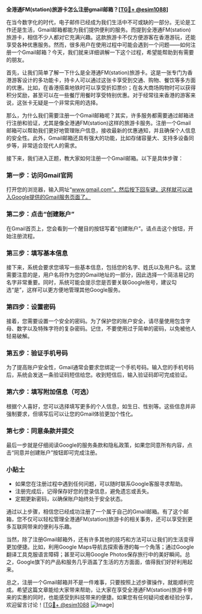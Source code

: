**全港通FM(station)旅游卡怎么注册gmail邮箱？[[TG💪+ @esim1088](https://t.me/s/esim1088)]**

在当今数字化的时代，电子邮件已经成为我们生活中不可或缺的一部分。无论是工作还是生活，Gmail邮箱都能为我们提供便利的服务。而提到全港通FM(station)旅游卡，相信不少人都对它充满兴趣。这款旅游卡不仅方便游客在香港游玩，还能享受各种优惠服务。然而，很多用户在使用过程中可能会遇到一个问题——如何注册一个Gmail邮箱？今天，我们就来详细讲解一下这个过程，希望能帮助到有需要的朋友。

首先，让我们简单了解一下什么是全港通FM(station)旅游卡。这是一张专门为香港游客设计的多功能卡，持卡人可以通过这张卡享受到交通、购物、餐饮等多方面的优惠。比如，在香港搭乘地铁时可以享受折扣票价；在各大商场购物时可以获得积分奖励，甚至可以在一些餐厅用餐时享受特别优惠。对于经常往来香港的游客来说，这张卡无疑是一个非常实用的选择。

那么，为什么我们需要注册一个Gmail邮箱呢？其实，许多服务都需要通过邮箱进行注册和验证，尤其是像全港通FM(station)这样的旅游卡服务。注册一个Gmail邮箱可以帮助我们更好地管理账户信息，接收最新的优惠通知，并且确保个人信息的安全性。此外，Gmail邮箱还具有强大的功能，比如存储容量大、支持多设备同步等，非常适合现代人的需求。

接下来，我们进入正题，教大家如何注册一个Gmail邮箱。以下是具体步骤：

### 第一步：访问Gmail官网

打开您的浏览器，输入网址“www.gmail.com”，然后按下回车键。这样就可以进入Google提供的Gmail服务页面了。

### 第二步：点击“创建账户”

在Gmail首页上，您会看到一个醒目的按钮写着“创建账户”。请点击这个按钮，开始注册流程。

### 第三步：填写基本信息

接下来，系统会要求您填写一些基本信息，包括您的名字、姓氏以及用户名。这里需要注意的是，用户名将作为您的Gmail地址的一部分，因此选择一个简洁易记的名字非常重要。同时，系统可能会提示您是否要关联Google账号，建议勾选“是”，这样可以更方便地管理其他Google服务。

### 第四步：设置密码

接着，您需要设置一个安全的密码。为了保护您的账户安全，请尽量使用包含字母、数字以及特殊字符的复杂密码。记住，不要使用过于简单的密码，以免被他人轻易破解。

### 第五步：验证手机号码

为了提高账户安全性，Gmail通常会要求您绑定一个手机号码。输入您的手机号码后，系统会发送一条验证码短信给您。收到短信后，输入验证码即可完成验证。

### 第六步：填写附加信息（可选）

根据个人喜好，您可以选择填写更多的个人信息，如生日、性别等。这些信息并非强制要求，但填写后可以让您的Gmail体验更加个性化。

### 第七步：同意条款并提交

最后一步就是仔细阅读Google的服务条款和隐私政策，如果您同意所有内容，点击“同意并创建账户”按钮即可完成注册。

### 小贴士

- 如果您在注册过程中遇到任何问题，可以随时联系Google客服寻求帮助。
- 注册完成后，记得保存好您的登录信息，避免遗忘或丢失。
- 定期更新密码，以确保账户始终处于安全状态。

通过以上步骤，相信您已经成功注册了一个属于自己的Gmail邮箱。有了这个邮箱，您不仅可以轻松管理全港通FM(station)旅游卡的相关事务，还可以享受到更多互联网带来的便利与乐趣。

当然，除了注册Gmail邮箱外，还有许多其他的技巧和方法可以让我们的生活变得更加便捷。比如，利用Google Maps导航去探索香港的每一个角落；通过Google翻译工具克服语言障碍；甚至可以用Google Photos保存旅行中的美好瞬间。总之，Google旗下的产品和服务几乎涵盖了生活的方方面面，值得我们好好利用起来。

总之，注册一个Gmail邮箱并不是一件难事，只要按照上述步骤操作，就能顺利完成。希望这篇文章能给大家带来帮助，让大家在享受全港通FM(station)旅游卡带来的实惠的同时，也能感受到科技带来的便捷。如果您有任何疑问或者经验分享，欢迎留言讨论！[[TG💪+ @esim1088](https://t.me/s/esim1088) ![Image](https://i.postimg.cc/4NQfJmqS/Snipaste-2025-05-13-00-14-12.png)]